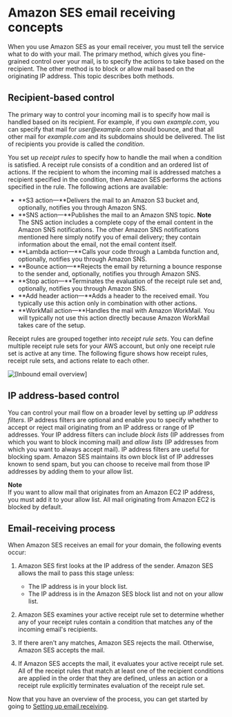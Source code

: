 # Amazon SES email receiving concepts<a name="receiving-email-concepts"></a>

When you use Amazon SES as your email receiver, you must tell the service what to do with your mail\. The primary method, which gives you fine\-grained control over your mail, is to specify the actions to take based on the recipient\. The other method is to block or allow mail based on the originating IP address\. This topic describes both methods\.

## Recipient\-based control<a name="receiving-email-concepts-rules"></a>

The primary way to control your incoming mail is to specify how mail is handled based on its recipient\. For example, if you own *example\.com*, you can specify that mail for *user@example\.com* should bounce, and that all other mail for *example\.com* and its subdomains should be delivered\. The list of recipients you provide is called the *condition*\.

You set up *receipt rules* to specify how to handle the mail when a condition is satisfied\. A receipt rule consists of a condition and an ordered list of actions\. If the recipient to whom the incoming mail is addressed matches a recipient specified in the condition, then Amazon SES performs the actions specified in the rule\. The following actions are available:
+ **S3 action—**Delivers the mail to an Amazon S3 bucket and, optionally, notifies you through Amazon SNS\.
+ **SNS action—**Publishes the mail to an Amazon SNS topic\. 
**Note**  
The SNS action includes a complete copy of the email content in the Amazon SNS notifications\. The other Amazon SNS notifications mentioned here simply notify you of email delivery; they contain information about the email, not the email content itself\.
+ **Lambda action—**Calls your code through a Lambda function and, optionally, notifies you through Amazon SNS\.
+ **Bounce action—**Rejects the email by returning a bounce response to the sender and, optionally, notifies you through Amazon SNS\.
+ **Stop action—**Terminates the evaluation of the receipt rule set and, optionally, notifies you through Amazon SNS\.
+ **Add header action—**Adds a header to the received email\. You typically use this action only in combination with other actions\.
+ **WorkMail action—**Handles the mail with Amazon WorkMail\. You will typically not use this action directly because Amazon WorkMail takes care of the setup\.

Receipt rules are grouped together into *receipt rule sets*\. You can define multiple receipt rule sets for your AWS account, but only one receipt rule set is active at any time\. The following figure shows how receipt rules, receipt rule sets, and actions relate to each other\.

![\[Inbound email overview\]](http://docs.aws.amazon.com/ses/latest/DeveloperGuide/images/inbound_overview.png)

## IP address\-based control<a name="receiving-email-concepts-ip-filters"></a>

You can control your mail flow on a broader level by setting up *IP address filters*\. IP address filters are optional and enable you to specify whether to accept or reject mail originating from an IP address or range of IP addresses\. Your IP address filters can include *block lists* \(IP addresses from which you want to block incoming mail\) and *allow lists* \(IP addresses from which you want to always accept mail\)\. IP address filters are useful for blocking spam\. Amazon SES maintains its own block list of IP addresses known to send spam, but you can choose to receive mail from those IP addresses by adding them to your allow list\.

**Note**  
If you want to allow mail that originates from an Amazon EC2 IP address, you must add it to your allow list\. All mail originating from Amazon EC2 is blocked by default\.

## Email\-receiving process<a name="receiving-email-process"></a>

When Amazon SES receives an email for your domain, the following events occur:

1. Amazon SES first looks at the IP address of the sender\. Amazon SES allows the mail to pass this stage unless:
   + The IP address is in your block list\.
   + The IP address is in the Amazon SES block list and not on your allow list\.

1. Amazon SES examines your active receipt rule set to determine whether any of your receipt rules contain a condition that matches any of the incoming email's recipients\.

1. If there aren't any matches, Amazon SES rejects the mail\. Otherwise, Amazon SES accepts the mail\. 

1. If Amazon SES accepts the mail, it evaluates your active receipt rule set\. All of the receipt rules that match at least one of the recipient conditions are applied in the order that they are defined, unless an action or a receipt rule explicitly terminates evaluation of the receipt rule set\.

Now that you have an overview of the process, you can get started by going to [Setting up email receiving](receiving-email-setting-up.md)\.
